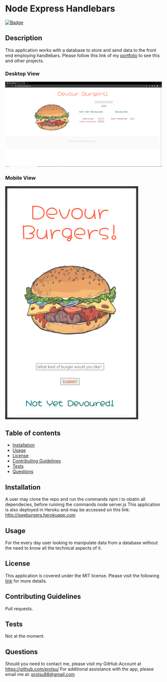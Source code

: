 # Node Express Handlebars
  [![Badge](https://img.shields.io/badge/License-MIT-blue.svg)](https://opensource.org/licenses/MIT)

  ## Description
    
  This application works with a database to store and send data to the front end employing handlebars.
  Please follow this link of my [portfolio](https://prolsu.github.io/portfolio/portfolio.html) to see this and other projects.

  ### Desktop View
  ![heroku app on a website](/public/assets/img/website-desktop.PNG)

  ### Mobile View
  ![heroku app on a mobile](/public/assets/img/website-mobile.PNG)
  

  ## Table of contents
  
  * [Installation](#Installation)
  * [Usage](#Usage)
  * [License](#License)
  * [Contributing Guidelines](#Contributing-Guidelines)
  * [Tests](#Tests)
  * [Questions](#Questions)
  
  ## Installation

  A user may clone the repo and run the commands npm i to obatin all dependecies, before runinng the commands node server.js This application is also deployed in Heroku and may be accessed on this link: http://iseeburgers.herokuapp.com

  ## Usage

  For the every day user looking to manipulate data from a database without the need to know all the technical aspects of it.

  ## License
  This application is covered under the MIT license.
  Please visit the following [link](https://opensource.org/licenses/MIT) for more details.

  ## Contributing Guidelines
    
  Pull requests.

  ## Tests

  Not at the moment.

  ## Questions
  Should you need to contact me, please visit my GitHub Account at https://github.com/prolsu/
  For additional assistance with the app, please email me at: prolsu88@gmail.com
    
  
